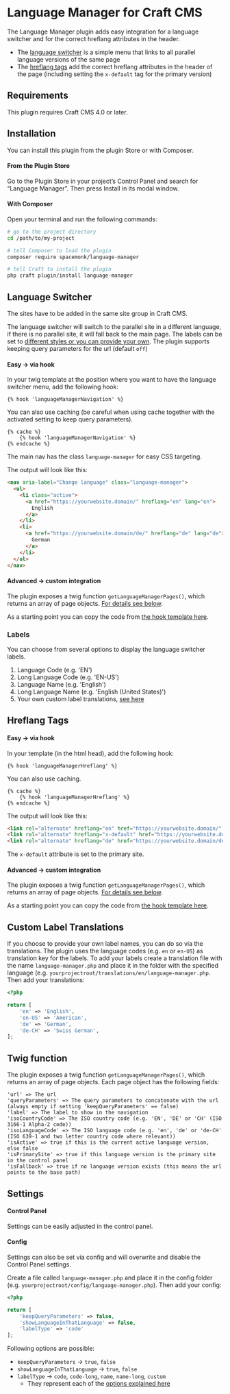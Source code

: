 # Language Manager for Craft CMS

The Language Manager plugin adds easy integration for a language switcher and for the correct hreflang attributes in the header.

- The [language switcher](#language-switcher) is a simple menu that links to all parallel language versions of the same page
- The [hreflang tags](#hreflang-tags) add the correct hreflang attributes in the header of the page (including setting the `x-default` tag for the primary version)

## Requirements

This plugin requires Craft CMS 4.0 or later.

## Installation

You can install this plugin from the plugin Store or with Composer.

#### From the Plugin Store

Go to the Plugin Store in your project’s Control Panel and search for “Language Manager”. Then press Install in its modal window.

#### With Composer

Open your terminal and run the following commands:

```bash
# go to the project directory
cd /path/to/my-project

# tell Composer to load the plugin
composer require spacemonk/language-manager

# tell Craft to install the plugin
php craft plugin/install language-manager
```

## Language Switcher

The sites have to be added in the same site group in Craft CMS.

The language switcher will switch to the parallel site in a different language, if there is no parallel site, it will fall back to the main page. The labels can be set to [different styles or you can provide your own](#labels). The plugin supports keeping query parameters for the url (default `off`)

#### Easy &rarr; via hook

In your twig template at the position where you want to have the language switcher menu, add the following hook:

```twig
{% hook 'languageManagerNavigation' %}
```

You can also use caching (be careful when using cache together with the activated setting to keep query parameters).

```twig
{% cache %}
    {% hook 'languageManagerNavigation' %}
{% endcache %}
```

The main nav has the class `language-manager` for easy CSS targeting.

The output will look like this:

```html
<nav aria-label="Change language" class="language-manager">
  <ul>
    <li class="active">
      <a href="https://yourwebsite.domain/" hreflang="en" lang="en">
        English
      </a>
    </li>
    <li>
      <a href="https://yourwebsite.domain/de/" hreflang="de" lang="de">
        German
      </a>
    </li>
  </ul>
</nav>
```

#### Advanced &rarr; custom integration

The plugin exposes a twig function `getLanguageManagerPages()`, which returns an array of page objects. [For details see below](#twig-function).

As a starting point you can copy the code from [the hook template here](https://github.com/spacemonkxyz/craft-language-manager/tree/main/src/templates/_frontend/language-navigation.twig).

### Labels

You can choose from several options to display the language switcher labels.

1. Language Code (e.g. 'EN')
2. Long Language Code (e.g. 'EN-US')
3. Language Name (e.g. 'English')
4. Long Language Name (e.g. 'English (United States)')
5. Your own custom label translations, [see here](#custom-label-translations)

## Hreflang Tags

#### Easy &rarr; via hook

In your template (in the html head), add the following hook:

```twig
{% hook 'languageManagerHreflang' %}
```

You can also use caching.

```twig
{% cache %}
    {% hook 'languageManagerHreflang' %}
{% endcache %}
```

The output will look like this:

```html
<link rel="alternate" hreflang="en" href="https://yourwebsite.domain/" />
<link rel="alternate" hreflang="x-default" href="https://yourwebsite.domain/" />
<link rel="alternate" hreflang="de" href="https://yourwebsite.domain/de/" />
```

The `x-default` attribute is set to the primary site.

#### Advanced &rarr; custom integration

The plugin exposes a twig function `getLanguageManagerPages()`, which returns an array of page objects. [For details see below](#twig-function).

As a starting point you can copy the code from [the hook template here](https://github.com/spacemonkxyz/craft-language-manager/tree/main/src/templates/_frontend/hreflang.twig).

## Custom Label Translations

If you choose to provide your own label names, you can do so via the translations.
The plugin uses the language codes (e.g. `en` or `en-US`) as translation key for the labels.
To add your labels create a translation file with the name `language-manager.php` and place it in the folder with the specified language (e.g. `yourprojectroot/translations/en/language-manager.php`.
Then add your translations:

```php
<?php

return [
    'en' => 'English',
    'en-US' => 'American',
    'de' => 'German',
    'de-CH' => 'Swiss German',
];
```

## Twig function

The plugin exposes a twig function `getLanguageManagerPages()`, which returns an array of page objects. Each page object has the following fields:

```
'url' => The url
'queryParameters' => The query parameters to concatenate with the url (always empty if setting 'keepQueryParameters' == false)
'label' => The label to show in the navigation
'isoCountryCode' => The ISO country code (e.g. 'EN', 'DE' or 'CH' (ISO 3166-1 Alpha-2 code))
'isoLanguageCode' => The ISO language code (e.g. 'en', 'de' or 'de-CH' (ISO 639-1 and two letter country code where relevant))
'isActive' => true if this is the current active language version, else false
'isPrimarySite' => true if this language version is the primary site in the control panel
'isFallback' => true if no language version exists (this means the url points to the base path)
```

## Settings

#### Control Panel

Settings can be easily adjusted in the control panel.

#### Config

Settings can also be set via config and will overwrite and disable the Control Panel settings.

Create a file called `language-manager.php` and place it in the config folder (e.g. `yourprojectroot/config/language-manager.php`).
Then add your config:

```php
<?php

return [
    'keepQueryParameters' => false,
    'showLanguageInThatLanguage' => false,
    'labelType' => 'code'
];
```

Following options are possible:

- `keepQueryParameters` &rarr; `true`, `false`
- `showLanguageInThatLanguage` &rarr; `true`, `false`
- `labelType` &rarr; `code`, `code-long`, `name`, `name-long`, `custom`
  - They represent each of the [options explained here](#labels)
